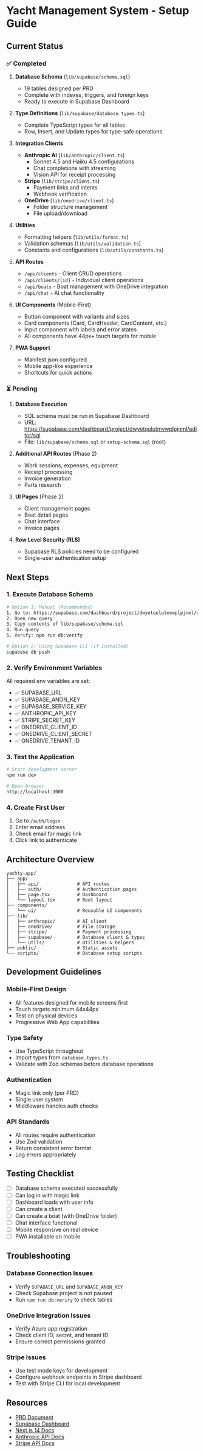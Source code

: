 # Yacht Management System - Setup Guide

## Current Status

### ✅ Completed

1. **Database Schema** (`lib/supabase/schema.sql`)
   - 19 tables designed per PRD
   - Complete with indexes, triggers, and foreign keys
   - Ready to execute in Supabase Dashboard

2. **Type Definitions** (`lib/supabase/database.types.ts`)
   - Complete TypeScript types for all tables
   - Row, Insert, and Update types for type-safe operations

3. **Integration Clients**
   - **Anthropic AI** (`lib/anthropic/client.ts`)
     - Sonnet 4.5 and Haiku 4.5 configurations
     - Chat completions with streaming
     - Vision API for receipt processing
   - **Stripe** (`lib/stripe/client.ts`)
     - Payment links and intents
     - Webhook verification
   - **OneDrive** (`lib/onedrive/client.ts`)
     - Folder structure management
     - File upload/download

4. **Utilities**
   - Formatting helpers (`lib/utils/format.ts`)
   - Validation schemas (`lib/utils/validation.ts`)
   - Constants and configurations (`lib/utils/constants.ts`)

5. **API Routes**
   - `/api/clients` - Client CRUD operations
   - `/api/clients/[id]` - Individual client operations
   - `/api/boats` - Boat management with OneDrive integration
   - `/api/chat` - AI chat functionality

6. **UI Components** (Mobile-First)
   - Button component with variants and sizes
   - Card components (Card, CardHeader, CardContent, etc.)
   - Input component with labels and error states
   - All components have 44px+ touch targets for mobile

7. **PWA Support**
   - Manifest.json configured
   - Mobile app-like experience
   - Shortcuts for quick actions

### ⏳ Pending

1. **Database Execution**
   - SQL schema must be run in Supabase Dashboard
   - URL: https://supabase.com/dashboard/project/dwyetqelutmvwplpjnml/editor/sql
   - File: `lib/supabase/schema.sql` or `setup-schema.sql` (root)

2. **Additional API Routes** (Phase 2)
   - Work sessions, expenses, equipment
   - Receipt processing
   - Invoice generation
   - Parts research

3. **UI Pages** (Phase 2)
   - Client management pages
   - Boat detail pages
   - Chat interface
   - Invoice pages

4. **Row Level Security (RLS)**
   - Supabase RLS policies need to be configured
   - Single-user authentication setup

## Next Steps

### 1. Execute Database Schema

```bash
# Option 1: Manual (Recommended)
1. Go to: https://supabase.com/dashboard/project/dwyetqelutmvwplpjnml/editor/sql
2. Open new query
3. Copy contents of lib/supabase/schema.sql
4. Run query
5. Verify: npm run db:verify

# Option 2: Using Supabase CLI (if installed)
supabase db push
```

### 2. Verify Environment Variables

All required env variables are set:
- ✅ SUPABASE_URL
- ✅ SUPABASE_ANON_KEY
- ✅ SUPABASE_SERVICE_KEY
- ✅ ANTHROPIC_API_KEY
- ✅ STRIPE_SECRET_KEY
- ✅ ONEDRIVE_CLIENT_ID
- ✅ ONEDRIVE_CLIENT_SECRET
- ✅ ONEDRIVE_TENANT_ID

### 3. Test the Application

```bash
# Start development server
npm run dev

# Open browser
http://localhost:3000
```

### 4. Create First User

1. Go to `/auth/login`
2. Enter email address
3. Check email for magic link
4. Click link to authenticate

## Architecture Overview

```
yachty-app/
├── app/
│   ├── api/              # API routes
│   ├── auth/             # Authentication pages
│   ├── page.tsx          # Dashboard
│   └── layout.tsx        # Root layout
├── components/
│   └── ui/               # Reusable UI components
├── lib/
│   ├── anthropic/        # AI client
│   ├── onedrive/         # File storage
│   ├── stripe/           # Payment processing
│   ├── supabase/         # Database client & types
│   └── utils/            # Utilities & helpers
├── public/               # Static assets
└── scripts/              # Database setup scripts
```

## Development Guidelines

### Mobile-First Design
- All features designed for mobile screens first
- Touch targets minimum 44x44px
- Test on physical devices
- Progressive Web App capabilities

### Type Safety
- Use TypeScript throughout
- Import types from `database.types.ts`
- Validate with Zod schemas before database operations

### Authentication
- Magic link only (per PRD)
- Single user system
- Middleware handles auth checks

### API Standards
- All routes require authentication
- Use Zod validation
- Return consistent error format
- Log errors appropriately

## Testing Checklist

- [ ] Database schema executed successfully
- [ ] Can log in with magic link
- [ ] Dashboard loads with user info
- [ ] Can create a client
- [ ] Can create a boat (with OneDrive folder)
- [ ] Chat interface functional
- [ ] Mobile responsive on real device
- [ ] PWA installable on mobile

## Troubleshooting

### Database Connection Issues
- Verify `SUPABASE_URL` and `SUPABASE_ANON_KEY`
- Check Supabase project is not paused
- Run `npm run db:verify` to check tables

### OneDrive Integration Issues
- Verify Azure app registration
- Check client ID, secret, and tenant ID
- Ensure correct permissions granted

### Stripe Issues
- Use test mode keys for development
- Configure webhook endpoints in Stripe dashboard
- Test with Stripe CLI for local development

## Resources

- [PRD Document](../yachty-prd.md)
- [Supabase Dashboard](https://supabase.com/dashboard)
- [Next.js 14 Docs](https://nextjs.org/docs)
- [Anthropic API Docs](https://docs.anthropic.com/)
- [Stripe API Docs](https://stripe.com/docs/api)
